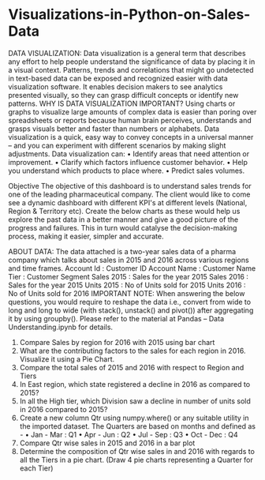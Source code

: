 # Visualizations-in-Python-on-Sales-Data

DATA VISUALIZATION:
Data visualization is a general term that describes any effort to help people understand the
significance of data by placing it in a visual context. Patterns, trends and correlations that
might go undetected in text-based data can be exposed and recognized easier with data
visualization software.
It enables decision makers to see analytics presented visually, so they can grasp difficult
concepts or identify new patterns.
WHY IS DATA VISUALIZATION IMPORTANT?
Using charts or graphs to visualize large amounts of complex data is easier than poring over
spreadsheets or reports because human brain perceives, understands and grasps visuals
better and faster than numbers or alphabets. Data visualization is a quick, easy way to
convey concepts in a universal manner – and you can experiment with different scenarios by
making slight adjustments.
Data visualization can:
• Identify areas that need attention or improvement.
• Clarify which factors influence customer behavior.
• Help you understand which products to place where.
• Predict sales volumes.

Objective
The objective of this dashboard is to understand sales trends for one of the leading
pharmaceutical company.
The client would like to come see a dynamic dashboard with different KPI's at different
levels (National, Region & Territory etc). Create the below charts as these would help us
explore the past data in a better manner and give a good picture of the progress and
failures. This in turn would catalyse the decision-making process, making it easier, simpler
and accurate.

ABOUT DATA:
The data attached is a two-year sales data of a pharma company which talks about
sales in 2015 and 2016 across various regions and time frames.
Account Id : Customer ID
Account Name : Customer Name
Tier : Customer Segment
Sales 2015 : Sales for the year 2015
Sales 2016 : Sales for the year 2015
Units 2015 : No of Units sold for 2015
Units 2016 : No of Units sold for 2016
IMPORTANT NOTE: When answering the below questions, you would require to reshape
the data i.e., convert from wide to long and long to wide (with stack(), unstack() and pivot())
after aggregating it by using groupby(). Please refer to the material at Pandas – Data
Understanding.ipynb for details.
1. Compare Sales by region for 2016 with 2015 using bar chart
2. What are the contributing factors to the sales for each region in 2016. Visualize it using a
Pie Chart.
3. Compare the total sales of 2015 and 2016 with respect to Region and Tiers
4. In East region, which state registered a decline in 2016 as compared to 2015?
5. In all the High tier, which Division saw a decline in number of units sold in 2016 compared
to 2015?
6. Create a new column Qtr using numpy.where() or any suitable utility in the imported
dataset. The Quarters are based on months and defined as -
• Jan - Mar : Q1
• Apr - Jun : Q2
• Jul - Sep : Q3
• Oct - Dec : Q4
7. Compare Qtr wise sales in 2015 and 2016 in a bar plot
8. Determine the composition of Qtr wise sales in and 2016 with regards to all the Tiers in a
pie chart.
 (Draw 4 pie charts representing a Quarter for each Tier)
